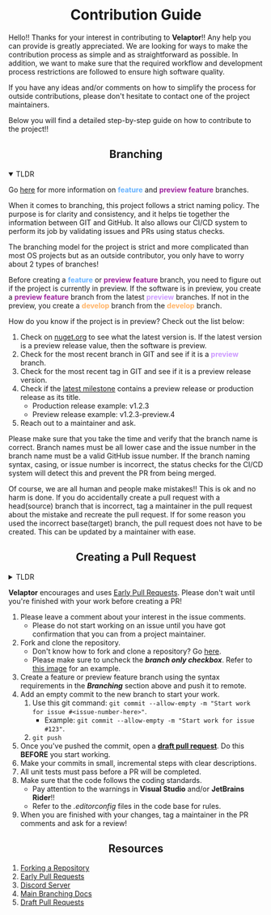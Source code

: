 <h1 style="border:0;font-weight:bold" align="center">Contribution Guide</h1>

Hello!!  Thanks for your interest in contributing to **Velaptor**!!  Any help you can provide is greatly appreciated.  We are looking for ways to make the contribution process as simple and as straightforward as possible. In addition, we want to make sure that the required workflow and development process restrictions are followed to ensure high software quality.

If you have any ideas and/or comments on how to simplify the process for outside contributions, please don't hesitate to contact one of the project maintainers.

Below you will find a detailed step-by-step guide on how to contribute to the project!!

<h2 style="border:0;font-weight:bold" align="center">Branching</h2>

<details open><summary>TLDR</summary>

Go [here](./Branching.md) for more information on <span style="color: #66B2FF;font-weight:bold">feature</span> and <span style="color: #9E269E;font-weight:bold">preview feature</span> branches.

When it comes to branching, this project follows a strict naming policy.  The purpose is for clarity and consistency, and it helps tie together the information between GIT and GitHub. It also allows our CI/CD system to perform its job by validating issues and PRs using status checks.

The branching model for the project is strict and more complicated than most OS projects but as an outside contributor, you only have to worry about 2 types of branches!

Before creating a <span style="color: #66B2FF;font-weight:bold">feature</span> or <span style="color: #9E269E;font-weight:bold">preview feature</span> branch, you need to figure out if the project is currently in preview.  If the software is in preview, you create a <span style="color: #9E269E;font-weight:bold">preview feature</span> branch from the latest <span style="color: #CC99FF;font-weight:bold">preview</span> branches.  If not in the preview, you create a <span style="color: #FFB366;font-weight:bold">develop</span> branch from the <span style="color: #FFB366;font-weight:bold">develop</span> branch.

How do you know if the project is in preview? Check out the list below:
1. Check on [nuget.org](https://www.nuget.org/packages/KinsonDigital.Velaptor) to see what the latest version is. If the latest version is a preview release value, then the software is preview.
2. Check for the most recent branch in GIT and see if it is a <span style="color: #CC99FF;font-weight:bold">preview</span> branch.
3. Check for the most recent tag in GIT and see if it is a preview release version.
4. Check if the [latest milestone](https://github.com/KinsonDigital/Velaptor/milestones) contains a preview release or production release as its title.
   - Production release example: v1.2.3
   - Preview release example: v1.2.3-preview.4
5. Reach out to a maintainer and ask.


Please make sure that you take the time and verify that the branch name is correct.  Branch names must be all lower case and the issue number in the branch name must be a valid GitHub issue number.  If the branch naming syntax, casing, or issue number is incorrect, the status checks for the CI/CD system will detect this and prevent the PR from being merged.

Of course, we are all human and people make mistakes!!  This is ok and no harm is done.  If you do accidentally create a pull request with a head(source) branch that is incorrect, tag a maintainer in the pull request about the mistake and recreate the pull request.  If for some reason you used the incorrect base(target) branch, the pull request does not have to be created.  This can be updated by a maintainer with ease.
</details>


<h2 style="border:0;font-weight:bold" align="center">Creating a Pull Request</h2>

<details closed><summary>TLDR</summary>

When creating a pull request, please use early pull requests.  This helps with the pull request system in GitHub by recording all commits and the history of the development process.  This helps encourage more transparency and collaboration with the project. Refer to [Early Pull Requests](https://medium.com/practical-blend/pull-request-first-f6bb667a9b6) for more information.

Make sure that you leave a comment in the issue that you want to contribute to.  This is important because without a comment, the GitHub notification system will not come into play and the maintainers of the project will not know you are interested.  This also allows GitHub to let the maintainers assign the issue to you.

Also, make sure that you get confirmation from a project maintainer that you can work on a particular issue, no matter how it is labeled.  Sometimes certain issues are not meant for outside contributors due to complexity, project context, or other reasons.

If you have any questions or need clarification about the pull request, please use the comments section in the pull request.  This not only keeps conversations relevant in the issues and PRs, but also helps the project maintainers stay up to date due to the GitHub notification system.  For any other questions, hop into the [discord server](https://discord.gg/qewu6fNgv7)!!

Please make the pull request title exactly matches the title of the associated issue. This helps with searching and maintaining a contextual link between the issue and the pull request.  If you do forget to do this or make a mistake, you do not have to recreate the pull request.  Just tag a maintainer in the pull request about the issue and they will fix it.
</details>

**Velaptor** encourages and uses [Early Pull Requests](https://medium.com/practical-blend/pull-request-first-f6bb667a9b6). Please don't wait until you're finished with your work before creating a PR!

1. Please leave a comment about your interest in the issue comments.
   - Please do not start working on an issue until you have got confirmation that you can from a project maintainer.
2. Fork and clone the repository.
   - Don't know how to fork and clone a repository? Go [here](https://docs.github.com/en/get-started/quickstart/fork-a-repo).
   - Please make sure to uncheck the _**branch only checkbox**_. Refer to [this image](./Images/create-fork.jpg) for an example.
3. Create a feature or preview feature branch using the syntax requirements in the _**Branching**_ section above and push it to remote. 
4. Add an empty commit to the new branch to start your work.
   1. Use this git command: `git commit --allow-empty -m "Start work for issue #<issue-number-here>"`.
      - Example: `git commit --allow-empty -m "Start work for issue #123"`.
   2. `git push`
5. Once you've pushed the commit, open a [**draft pull request**](https://docs.github.com/en/pull-requests/collaborating-with-pull-requests/proposing-changes-to-your-work-with-pull-requests/about-pull-requests#draft-pull-requests). Do this **BEFORE** you start working.
6. Make your commits in small, incremental steps with clear descriptions.
7. All unit tests must pass before a PR will be completed.
8. Make sure that the code follows the coding standards.
   * Pay attention to the warnings in **Visual Studio** and/or **JetBrains Rider**!!
   * Refer to the *.editorconfig* files in the code base for rules.
9. When you are finished with your changes, tag a maintainer in the PR comments and ask for a review!


<h2 style="border:0;font-weight:bold" align="center">Resources</h2>

1. [Forking a Repository](https://docs.github.com/en/get-started/quickstart/fork-a-repo)
2. [Early Pull Requests](https://medium.com/practical-blend/pull-request-first-f6bb667a9b6)
3. [Discord Server](https://discord.gg/qewu6fNgv7)
4. [Main Branching Docs](./Branching.md)
5. [Draft Pull Requests](https://docs.github.com/en/pull-requests/collaborating-with-pull-requests/proposing-changes-to-your-work-with-pull-requests/about-pull-requests#draft-pull-requests)
